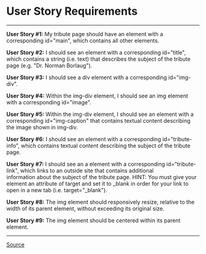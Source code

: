 <h1><b>User Story Requirements</b></h1>
<hr>

<b>User Story #1:</b> My tribute page should have an element with a corresponding id="main", which contains all other elements.<br>

<b>User Story #2:</b>  I should see an element with a corresponding id="title", which contains a string (i.e. text) that describes the subject of the tribute page (e.g. "Dr. Norman Borlaug").<br>

<b>User Story #3:</b>  I should see a div element with a corresponding id="img-div".<br>

<b>User Story #4:</b>  Within the img-div element, I should see an img element with a corresponding id="image".<br>

<b>User Story #5:</b>  Within the img-div element, I should see an element with a corresponding id="img-caption" that contains textual content describing the image shown in img-div.<br>

<b>User Story #6:</b>  I should see an element with a corresponding id="tribute-info", which contains textual content describing the subject of the tribute page.<br>

<b>User Story #7:</b>  I should see an a element with a corresponding id="tribute-link", which links to an outside site that contains additional<br> information about the subject of the tribute page. HINT: You must give your element an attribute of target and set it to _blank in order for your link to open in a new tab (i.e. target="_blank").<br>

<b>User Story #8:</b>  The img element should responsively resize, relative to the width of its parent element, without exceeding its original size.<br>

<b>User Story #9:</b> The img element should be centered within its parent element.<br>


<hr>
<footer> <a href="https://www.freecodecamp.org/learn/responsive-web-design/responsive-web-design-projects/build-a-tribute-page" target="_blank">Source</a>